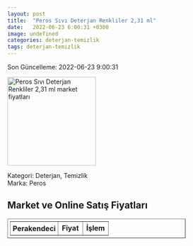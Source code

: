 ```yaml
---
layout: post
title:  "Peros Sıvı Deterjan Renkliler 2,31 ml"
date:   2022-06-23 6:00:31 +0300
image: undefined
categories: deterjan-temizlik
tags: deterjan-temizlik
---
```


Son Güncelleme: 2022-06-23 9:00:31

<img src="undefined" width="200" alt="Peros Sıvı Deterjan Renkliler 2,31 ml market fiyatları" />

Kategori: Deterjan, Temizlik
<br />
Marka: Peros

<h2>Market ve Online Satış Fiyatları</h2>

<table border="1" style="padding: 5px;width:80%;">
  <tr>
    <td style="padding: 5px;"><strong>Perakendeci</strong></td>
    <td><strong>Fiyat</strong></td>
    <td><strong>İşlem</strong></td>
  </tr>
  
</table>
